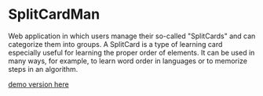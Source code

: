 # SplitCardMan
Web application in which users manage their so-called "SplitCards" and can categorize them into groups. A SplitCard is a type of learning card especially useful for learning the proper order of elements. It can be used in many ways, for example, to learn word order in languages or to memorize steps in an algorithm.

[demo version here](https://polite-desert-00e44fc03-preview.westeurope.6.azurestaticapps.net/)
